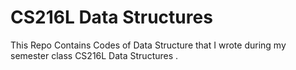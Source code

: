# CS216L Data Structures 
This Repo Contains Codes of Data Structure that I wrote during my semester class CS216L Data Structures
.
